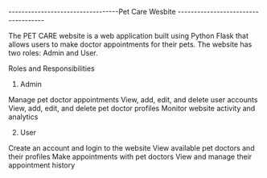 ----------------------------------Pet Care Wesbite ------------------------------------

The PET CARE website is a web application built using Python Flask that allows users to make doctor appointments for their pets. The website has two roles: Admin and User.

Roles and Responsibilities
1. Admin

   
Manage pet doctor appointments
View, add, edit, and delete user accounts
View, add, edit, and delete pet doctor profiles
Monitor website activity and analytics

2. User


Create an account and login to the website
View available pet doctors and their profiles
Make appointments with pet doctors
View and manage their appointment history
 
